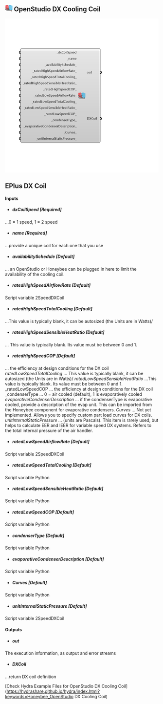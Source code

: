 ## ![](../../images/icons/OpenStudio_DX_Cooling_Coil.png) OpenStudio DX Cooling Coil

![](../../images/components/OpenStudio_DX_Cooling_Coil.png)

EPlus DX Coil
 -
 

#### Inputs
* ##### dxCoilSpeed [Required]
...0 = 1 speed, 1 = 2 speed
* ##### name [Required]
...provide a unique coil for each one that you use
* ##### availabilitySchedule [Default]
... an OpenStudio or Honeybee can be plugged in here to limit the availability of the cooling coil.
* ##### ratedHighSpeedAirflowRate [Default]
Script variable 2SpeedDXCoil
* ##### ratedHighSpeedTotalCooling [Default]
...This value is typically blank, it can be autosized (the Units are in Watts)/
* ##### ratedHighSpeedSensibleHeatRatio [Default]
... This value is typically blank.  Its value must be between 0 and 1.  
* ##### ratedHighSpeedCOP [Default]
... the efficiency at design conditions for the DX coil
 _ratedLowSpeedTotalCooling_ ... This value is typically blank, it can be autosized (the Units are in Watts)/
 _ratedLowSpeedSensibleHeatRatio_ ...This value is typically blank.  Its value must be between 0 and 1.
 _ratedLowSpeedCOP ... the efficiency at design conditions for the DX coil
 _condenserType ... 0 = air cooled (default), 1 is evaporatively cooled
 _evaporativeCondenserDescription_ ... if the condenserType is evaporative cooled, provide a description of the evap unit.  This can be imported from the Honeybee component for evaporative condensers.
 _Curves_ ... Not yet implemented.  Allows you to specify custom part load curves for DX coils.
 _unitInternalStaticPressure_ ... (units are Pascals).  This item is rarely used, but helps to calculate EER and IEER for variable speed DX systems.  Refers to the total internal pressure of the air handler.
* ##### ratedLowSpeedAirflowRate [Default]
Script variable 2SpeedDXCoil
* ##### ratedLowSpeedTotalCooling [Default]
Script variable Python
* ##### ratedLowSpeedSensibleHeatRatio [Default]
Script variable Python
* ##### ratedLowSpeedCOP [Default]
Script variable Python
* ##### condenserType [Default]
Script variable Python
* ##### evaporativeCondenserDescription [Default]
Script variable Python
* ##### Curves [Default]
Script variable Python
* ##### unitInternalStaticPressure [Default]
Script variable 2SpeedDXCoil

#### Outputs
* ##### out
The execution information, as output and error streams
* ##### DXCoil
...return DX coil definition


[Check Hydra Example Files for OpenStudio DX Cooling Coil](https://hydrashare.github.io/hydra/index.html?keywords=Honeybee_OpenStudio DX Cooling Coil)